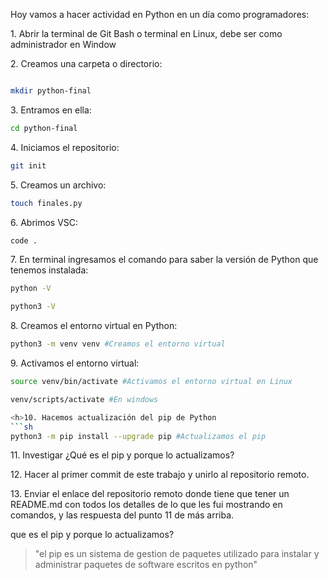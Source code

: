 <h>Hoy vamos a hacer actividad en Python en un día como programadores:

<h>1. Abrir la terminal de Git Bash o terminal en Linux, debe ser como administrador en Window

<h>2. Creamos una carpeta o directorio: 

```sh

mkdir python-final
```
<h>3. Entramos en ella: 

```sh
cd python-final
```
<h>4. Iniciamos el repositorio:
```sh
git init
```
<h>5. Creamos un archivo:
```sh
touch finales.py
```
<h>6. Abrimos VSC:
```sh
code .
```
<h>7. En terminal ingresamos el comando para saber la versión de Python que tenemos instalada:
```sh
python -V

python3 -V
```

<h>8. Creamos el entorno virtual en Python:

```sh
python3 -m venv venv #Creamos el entorno virtual
```
<h>9. Activamos el entorno virtual:
```sh
source venv/bin/activate #Activamos el entorno virtual en Linux

venv/scripts/activate #En windows

<h>10. Hacemos actualización del pip de Python
```sh
python3 -m pip install --upgrade pip #Actualizamos el pip
```
<h>11. Investigar ¿Qué es el pip y porque lo actualizamos?

<h>12. Hacer al primer commit de este trabajo y unirlo al repositorio remoto.

<h>13. Enviar el enlace del repositorio remoto donde tiene que tener un README.md con todos los detalles de lo que les fui mostrando en comandos, y las respuesta del punto 11 de más arriba.

<h>que es el pip y porque lo actualizamos?</h>

> "el pip es un sistema de gestion de paquetes utilizado para instalar y administrar paquetes de software escritos en python"